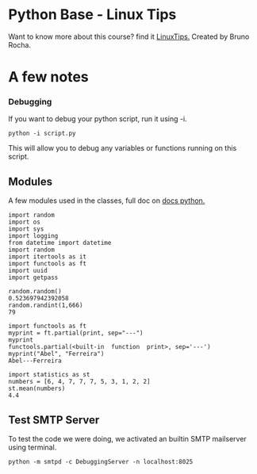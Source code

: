# Python Base - Linux Tips

Want to know more about this course? find it [LinuxTips.](https://www.linuxtips.io/course/python-base)
Created by Bruno Rocha.

# A few notes

### Debugging

If you want to debug your python script, run it using -i.

    python -i script.py

This will allow you to debug any variables or functions running on this script.

## Modules

A few modules used in the classes, full doc on [docs python.](https://docs.python.org/3/tutorial/modules.html#)

    
    import random
    import os
    import sys
    import logging
    from datetime import datetime
    import random
    import itertools as it
    import functools as ft
    import uuid
    import getpass
     
    random.random()
    0.523697942392058
    random.randint(1,666)
    79
    
    import functools as ft
    myprint = ft.partial(print, sep="---")
    myprint
    functools.partial(<built-in  function  print>, sep='---')
    myprint("Abel", "Ferreira")
    Abel---Ferreira
    
    import statistics as st
    numbers = [6, 4, 7, 7, 7, 5, 3, 1, 2, 2]
    st.mean(numbers)
    4.4
## Test SMTP Server
To test the code we were doing, we activated an builtin SMTP mailserver using terminal.
	
    python -m smtpd -c DebuggingServer -n localhost:8025